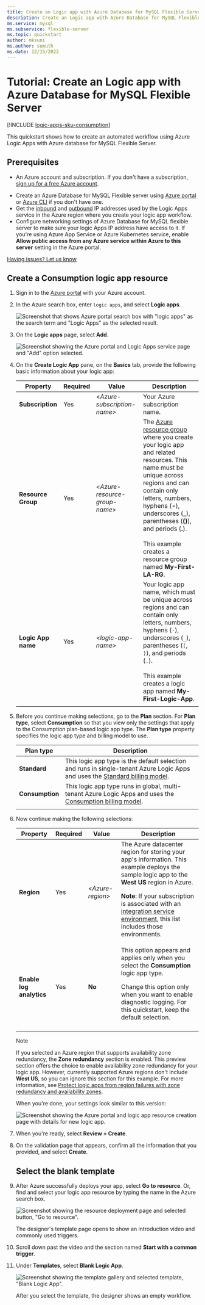 ```yaml
---
title: Create an Logic app with Azure Database for MySQL Flexible Server
description: Create an Logic app with Azure Database for MySQL Flexible Server
ms.service: mysql
ms.subservice: flexible-server
ms.topic: quickstart
author: mksuni
ms.author: sumuth 
ms.date: 12/15/2022
---
```


# Tutorial: Create an Logic app with Azure Database for MySQL Flexible Server

[!INCLUDE [logic-apps-sku-consumption](../../logic-apps/includes/logic-apps-sku-consumption.md)]

This quickstart shows how to create an automated workflow using Azure Logic Apps with Azure database for MySQL Flexible Server. 

## Prerequisites

* An Azure account and subscription. If you don't have a subscription, [sign up for a free Azure account](https://azure.microsoft.com/free).

- Create an Azure Database for MySQL Flexible server using [Azure portal](./quickstart-create-server-portal.md) <br/> or [Azure CLI](../../logic-apps/quickstart-create-server-cli.md) if you don't have one.
- Get the [inbound](../../logic-apps/logic-apps-limits-and-config.md#inbound) and [outbound](../../logic-apps/logic-apps-limits-and-config.md#outbound) IP addresses used by the Logic Apps service in the Azure region where you create your logic app workflow.
- Configure networking settings of Azure Database for MySQL flexible server to make sure your logic Apps IP address have access to it. If you're using Azure App Service or Azure Kubernetes service, enable **Allow public access from any Azure service within Azure to this server** setting in the Azure portal.

[Having issues? Let us know](https://github.com/MicrosoftDocs/azure-docs/issues)

 ## Create a Consumption logic app resource

1. Sign in to the [Azure portal](https://portal.azure.com) with your Azure account.

1. In the Azure search box, enter `logic apps`, and select **Logic apps**.

   ![Screenshot that shows Azure portal search box with "logic apps" as the search term and "Logic Apps" as the selected result.](./media/quickstart-create-first-logic-app-workflow/find-select-logic-apps.png)

1. On the **Logic apps** page, select **Add**.

   ![Screenshot showing the Azure portal and Logic Apps service page and "Add" option selected.](./media/quickstart-create-first-logic-app-workflow/add-new-logic-app.png)

1. On the **Create Logic App** pane, on the **Basics** tab, provide the following basic information about your logic app:

   | Property | Required | Value | Description |
   |----------|----------|-------|-------------|
   | **Subscription** | Yes | <*Azure-subscription-name*> | Your Azure subscription name. |
   | **Resource Group** | Yes | <*Azure-resource-group-name*> | The [Azure resource group](../azure-resource-manager/management/overview.md#terminology) where you create your logic app and related resources. This name must be unique across regions and can contain only letters, numbers, hyphens (**-**), underscores (**_**), parentheses (**()**), and periods (**.**). <br><br>This example creates a resource group named **My-First-LA-RG**. |
   | **Logic App name** | Yes | <*logic-app-name*> | Your logic app name, which must be unique across regions and can contain only letters, numbers, hyphens (`-`), underscores (`_`), parentheses (`(`, `)`), and periods (`.`). <br><br>This example creates a logic app named **My-First-Logic-App**. |
   |||||

1. Before you continue making selections, go to the **Plan** section. For **Plan type**, select **Consumption** so that you view only the settings that apply to the Consumption plan-based logic app type. The **Plan type** property specifies the logic app type and billing model to use.

   | Plan type | Description |
   |-----------|-------------|
   | **Standard** | This logic app type is the default selection and runs in single-tenant Azure Logic Apps and uses the [Standard billing model](logic-apps-pricing.md#standard-pricing). |
   | **Consumption** | This logic app type runs in global, multi-tenant Azure Logic Apps and uses the [Consumption billing model](logic-apps-pricing.md#consumption-pricing). |
   |||

1. Now continue making the following selections:

   | Property | Required | Value | Description |
   |----------|----------|-------|-------------|
   | **Region** | Yes | <*Azure-region*> | The Azure datacenter region for storing your app's information. This example deploys the sample logic app to the **West US** region in Azure. <p>**Note**: If your subscription is associated with an [integration service environment](connect-virtual-network-vnet-isolated-environment-overview.md), this list includes those environments. |
   | **Enable log analytics** | Yes | **No** | This option appears and applies only when you select the **Consumption** logic app type. <p><p>Change this option only when you want to enable diagnostic logging. For this quickstart, keep the default selection. |
   ||||

   > [!NOTE]
   >
   > If you selected an Azure region that supports availability zone redundancy, the **Zone redundancy** 
   > section is enabled. This preview section offers the choice to enable availability zone redundancy 
   > for your logic app. However, currently supported Azure regions don't include **West US**, 
   > so you can ignore this section for this example. For more information, see 
   > [Protect logic apps from region failures with zone redundancy and availability zones](set-up-zone-redundancy-availability-zones.md).

   When you're done, your settings look similar to this version:

   ![Screenshot showing the Azure portal and logic app resource creation page with details for new logic app.](./media/quickstart-create-first-logic-app-workflow/create-logic-app-settings.png)

1. When you're ready, select **Review + Create**.

1. On the validation page that appears, confirm all the information that you provided, and select **Create**.
     
     ## Select the blank template

1. After Azure successfully deploys your app, select **Go to resource**. Or, find and select your logic app resource by typing the name in the Azure search box.

   ![Screenshot showing the resource deployment page and selected button, "Go to resource".](./media/quickstart-create-first-logic-app-workflow/go-to-new-logic-app-resource.png)

   The designer's template page opens to show an introduction video and commonly used triggers.

1. Scroll down past the video and the section named **Start with a common trigger**.

1. Under **Templates**, select **Blank Logic App**.

   ![Screenshot showing the template gallery and selected template, "Blank Logic App".](./media/quickstart-create-first-logic-app-workflow/choose-logic-app-template.png)

   After you select the template, the designer shows an empty workflow.
